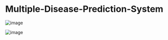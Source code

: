 # Multiple-Disease-Prediction-System

![image](https://github.com/user-attachments/assets/13e22fa4-b4f9-4779-9b7a-aa72e284d4cc)


![image](https://github.com/user-attachments/assets/3981686e-d5de-4cd2-ac01-2e96a75a6273)
